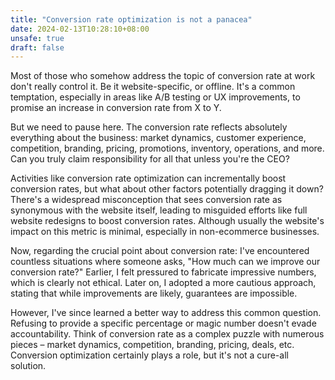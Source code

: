 ```yaml
---
title: "Conversion rate optimization is not a panacea"
date: 2024-02-13T10:28:10+08:00
unsafe: true
draft: false
---
```


Most of those who somehow address the topic of conversion rate at work don't really control it. Be it website-specific, or offline. It's a common temptation, especially in areas like A/B testing or UX improvements, to promise an increase in conversion rate from X to Y. 

But we need to pause here. The conversion rate reflects absolutely everything about the business: market dynamics, customer experience, competition, branding, pricing, promotions, inventory, operations, and more. Can you truly claim responsibility for all that unless you're the CEO?

Activities like conversion rate optimization can incrementally boost conversion rates, but what about other factors potentially dragging it down? There's a widespread misconception that sees conversion rate as synonymous with the website itself, leading to misguided efforts like full website redesigns to boost conversion rates. Although usually the website's impact on this metric is minimal, especially in non-ecommerce businesses.

Now, regarding the crucial point about conversion rate: I've encountered countless situations where someone asks, "How much can we improve our conversion rate?" Earlier, I felt pressured to fabricate impressive numbers, which is clearly not ethical. Later on, I adopted a more cautious approach, stating that while improvements are likely, guarantees are impossible.

However, I've since learned a better way to address this common question. Refusing to provide a specific percentage or magic number doesn't evade accountability. Think of conversion rate as a complex puzzle with numerous pieces – market dynamics, competition, branding, pricing, deals, etc. Conversion optimization certainly plays a role, but it's not a cure-all solution.
